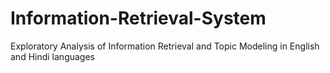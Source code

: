 # Information-Retrieval-System

Exploratory Analysis of Information Retrieval and Topic Modeling in English and Hindi languages
